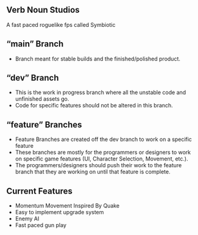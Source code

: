 ## Verb Noun Studios
A fast paced roguelike fps called Symbiotic

## “main” Branch 
* Branch meant for stable builds and the finished/polished product. 
## “dev” Branch 
* This is the work in progress branch where all the unstable code and unfinished assets go. 
* Code for specific features should not be altered in this branch. 
## “feature” Branches 
* Feature Branches are created off the dev branch to work on a specific feature
* These branches are mostly for the programmers or designers to work on specific game features (UI, Character Selection, Movement, etc.).
* The programmers/designers should push their work to the feature branch that they are working on until that feature is complete.
## Current Features
* Momentum Movement Inspired By Quake
* Easy to implement upgrade system
* Enemy AI
* Fast paced gun play
